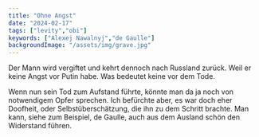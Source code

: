 ```yaml
---
title: "Ohne Angst"
date: "2024-02-17"
tags: ["levity","obi"]
keywords: ["Alexej Nawalnyj","de Gaulle"]
backgroundImage: "/assets/img/grave.jpg"
---
```

Der Mann wird vergiftet und kehrt dennoch nach Russland zurück. Weil er keine Angst vor Putin habe. Was bedeutet keine vor dem Tode.

Wenn nun sein Tod zum Aufstand führte, könnte man da ja noch von notwendigem Opfer sprechen. Ich befürchte aber, es war doch eher Doofheit, oder Selbstüberschätzung, die ihn zu dem Schritt brachte. Man kann, siehe zum Beispiel, de Gaulle, auch aus dem Ausland schön den Widerstand führen.